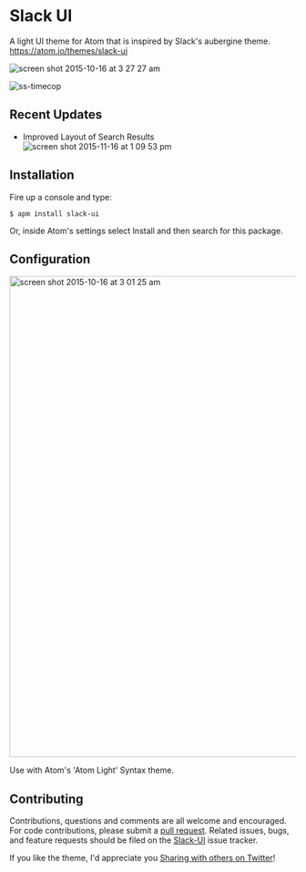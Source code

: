 # Slack UI

A light UI theme for Atom that is inspired by Slack's aubergine theme.
https://atom.io/themes/slack-ui

![screen shot 2015-10-16 at 3 27 27 am](https://cloud.githubusercontent.com/assets/6729106/10536027/e2dd1b32-73b5-11e5-90c6-0a391080773f.png)

![ss-timecop](https://cloud.githubusercontent.com/assets/6729106/10560778/2c087a12-74e3-11e5-9581-7849cb53ce66.png)

## Recent Updates
* Improved Layout of Search Results
![screen shot 2015-11-16 at 1 09 53 pm](https://cloud.githubusercontent.com/assets/6729106/11190470/9fdd787e-8c63-11e5-9931-4c202ed69e43.png)

## Installation

Fire up a console and type:

`$ apm install slack-ui` 

Or, inside Atom's settings select Install and then search for this package.

## Configuration

<img width="845" alt="screen shot 2015-10-16 at 3 01 25 am" src="https://cloud.githubusercontent.com/assets/6729106/10535618/49b791c4-73b2-11e5-9245-9ddb7ef94ca2.png">

Use with Atom's 'Atom Light' Syntax theme.

## Contributing
Contributions, questions and comments are all welcome and encouraged. For code contributions, please submit a [pull request](https://github.com/tony-jones/slack-ui/pulls). Related issues, bugs, and feature requests should be filed on the [Slack-UI](https://github.com/tony-jones/slack-ui/issues/new) issue tracker.

If you like the theme, I'd appreciate you [Sharing with others on Twitter](https://twitter.com/intent/tweet?text=Slack%20UI,%20a%20light%20Atom%20theme%20inspired%20by%20Slack's%20Aubergine%20sidebar%20theme&url=http%3A%2F%2Fatom.io/themes/slack-ui&via=iamtonybagels)! 
